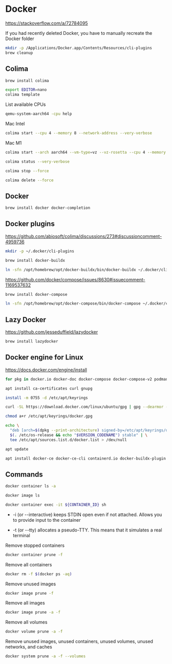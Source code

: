 # Docker

https://stackoverflow.com/a/72784095

If you had recently deleted Docker, you have to manually recreate the Docker folder
```sh
mkdir -p /Applications/Docker.app/Contents/Resources/cli-plugins
brew cleanup
```

## Colima

```sh
brew install colima
```

```sh
export EDITOR=nano
colima template
```

List available CPUs
```sh
qemu-system-aarch64 -cpu help
```

Mac Intel
```sh
colima start --cpu 4 --memory 8 --network-address --very-verbose
```

Mac M1
```sh
colima start --arch aarch64 --vm-type=vz --vz-rosetta --cpu 4 --memory 8 --network-address --very-verbose
```

```sh
colima status --very-verbose
```

```sh
colima stop --force
```

```sh
colima delete --force
```

## Docker

```sh
brew install docker docker-completion
```

## Docker plugins

https://github.com/abiosoft/colima/discussions/273#discussioncomment-4959736

```sh
mkdir -p ~/.docker/cli-plugins
```

```sh
brew install docker-buildx
```

```sh
ln -sfn /opt/homebrew/opt/docker-buildx/bin/docker-buildx ~/.docker/cli-plugins/docker-buildx
```

https://github.com/docker/compose/issues/8630#issuecomment-1169537632

```sh
brew install docker-compose
```

```sh
ln -sfn /opt/homebrew/opt/docker-compose/bin/docker-compose ~/.docker/cli-plugins/docker-compose
```

## Lazy Docker

https://github.com/jesseduffield/lazydocker

```sh
brew install lazydocker
```

## Docker engine for Linux

https://docs.docker.com/engine/install

```sh
for pkg in docker.io docker-doc docker-compose docker-compose-v2 podman-docker containerd runc; do apt remove $pkg; done
```

```sh
apt install ca-certificates curl gnupg
```

```sh
install -m 0755 -d /etc/apt/keyrings
```

```sh
curl -SL https://download.docker.com/linux/ubuntu/gpg | gpg --dearmor -o /etc/apt/keyrings/docker.gpg
```

```sh
chmod a+r /etc/apt/keyrings/docker.gpg
```

```sh
echo \
  "deb [arch=$(dpkg --print-architecture) signed-by=/etc/apt/keyrings/docker.gpg] https://download.docker.com/linux/ubuntu \
  $(. /etc/os-release && echo "$VERSION_CODENAME") stable" | \
  tee /etc/apt/sources.list.d/docker.list > /dev/null
```

```sh
apt update
```

```sh
apt install docker-ce docker-ce-cli containerd.io docker-buildx-plugin docker-compose-plugin
```

## Commands

```sh
docker container ls -a
```

```sh
docker image ls
```

```sh
docker container exec -it ${CONTAINER_ID} sh
```

* -i (or --interactive) keeps STDIN open even if not attached. Allows you to provide input to the container

* -t (or --tty) allocates a pseudo-TTY. This means that it simulates a real terminal

Remove stopped containers
```sh
docker container prune -f
```

Remove all containers
```sh
docker rm -f $(docker ps -aq)
```

Remove unused images
```sh
docker image prune -f
```

Remove all images
```sh
docker image prune -a -f
```

Remove all volumes
```sh
docker volume prune -a -f
```

Remove unused images, unused containers, unused volumes, unused networks, and caches
```sh
docker system prune -a -f --volumes
```
